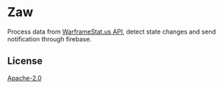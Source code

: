# Zaw

Process data from [WarframeStat.us API](https://docs.warframestat.us/), detect state changes and send notification through firebase.


## License
[Apache-2.0](https://www.apache.org/licenses/LICENSE-2.0)